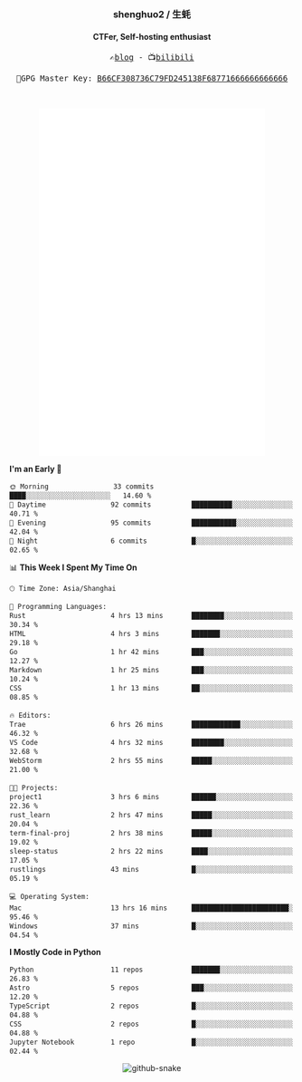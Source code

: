 <h3 align="center"> shenghuo2 / 生蚝 </h3>
<h4 align="center" >CTFer, Self-hosting enthusiast</h3>


<p align="center">
  <samp>
    ✍️<a href="https://blog.shenghuo2.top/">blog</a> -
    📺<a href="https://space.bilibili.com/85894935">bilibili</a>
  </samp>
</p>
<p align="center">
  <samp>
     🔐GPG Master Key: <a align="center" href="https://github.com/shenghuo2.gpg">B66CF308736C79FD245138F68771666666666666</a>
  </samp>
</p>
<br>
<p align="center">
  <a href="https://github.com/shenghuo2">
    <img width="400" align="top" src="https://github.com/shenghuo2/shenghuo2/blob/main/metrics.left.svg" />
  </a>
  <a href="https://github.com/shenghuo2">
    <img width="400" align="top" src="https://github.com/shenghuo2/shenghuo2/blob/main/metrics.right.svg" />
  </a>
</p>


<!--START_SECTION:waka-->
**I'm an Early 🐤** 

```text
🌞 Morning                33 commits          ████░░░░░░░░░░░░░░░░░░░░░   14.60 % 
🌆 Daytime                92 commits          ██████████░░░░░░░░░░░░░░░   40.71 % 
🌃 Evening                95 commits          ███████████░░░░░░░░░░░░░░   42.04 % 
🌙 Night                  6 commits           █░░░░░░░░░░░░░░░░░░░░░░░░   02.65 % 
```


📊 **This Week I Spent My Time On** 

```text
🕑︎ Time Zone: Asia/Shanghai

💬 Programming Languages: 
Rust                     4 hrs 13 mins       ████████░░░░░░░░░░░░░░░░░   30.34 % 
HTML                     4 hrs 3 mins        ███████░░░░░░░░░░░░░░░░░░   29.18 % 
Go                       1 hr 42 mins        ███░░░░░░░░░░░░░░░░░░░░░░   12.27 % 
Markdown                 1 hr 25 mins        ███░░░░░░░░░░░░░░░░░░░░░░   10.24 % 
CSS                      1 hr 13 mins        ██░░░░░░░░░░░░░░░░░░░░░░░   08.85 % 

🔥 Editors: 
Trae                     6 hrs 26 mins       ████████████░░░░░░░░░░░░░   46.32 % 
VS Code                  4 hrs 32 mins       ████████░░░░░░░░░░░░░░░░░   32.68 % 
WebStorm                 2 hrs 55 mins       █████░░░░░░░░░░░░░░░░░░░░   21.00 % 

🐱‍💻 Projects: 
project1                 3 hrs 6 mins        ██████░░░░░░░░░░░░░░░░░░░   22.36 % 
rust_learn               2 hrs 47 mins       █████░░░░░░░░░░░░░░░░░░░░   20.04 % 
term-final-proj          2 hrs 38 mins       █████░░░░░░░░░░░░░░░░░░░░   19.02 % 
sleep-status             2 hrs 22 mins       ████░░░░░░░░░░░░░░░░░░░░░   17.05 % 
rustlings                43 mins             █░░░░░░░░░░░░░░░░░░░░░░░░   05.19 % 

💻 Operating System: 
Mac                      13 hrs 16 mins      ████████████████████████░   95.46 % 
Windows                  37 mins             █░░░░░░░░░░░░░░░░░░░░░░░░   04.54 % 
```

**I Mostly Code in Python** 

```text
Python                   11 repos            ███████░░░░░░░░░░░░░░░░░░   26.83 % 
Astro                    5 repos             ███░░░░░░░░░░░░░░░░░░░░░░   12.20 % 
TypeScript               2 repos             █░░░░░░░░░░░░░░░░░░░░░░░░   04.88 % 
CSS                      2 repos             █░░░░░░░░░░░░░░░░░░░░░░░░   04.88 % 
Jupyter Notebook         1 repo              █░░░░░░░░░░░░░░░░░░░░░░░░   02.44 % 
```




<!--END_SECTION:waka-->


<div align="center">
  <picture>
    <source media="(prefers-color-scheme: dark)" srcset="https://gist.githubusercontent.com/shenghuo2/bfce20b14ab0484cef03bae6e60e0b3a/raw/github-snake-dark.svg" />
    <source media="(prefers-color-scheme: light)" srcset="https://gist.githubusercontent.com/shenghuo2/bfce20b14ab0484cef03bae6e60e0b3a/raw/github-snake.svg" />
    <img alt="github-snake" src="https://gist.githubusercontent.com/shenghuo2/bfce20b14ab0484cef03bae6e60e0b3a/raw/github-snake.svg" />
  </picture>
</div>

<!--
**shenghuo2/shenghuo2** is a ✨ _special_ ✨ repository because its `README.md` (this file) appears on your GitHub profile.

Here are some ideas to get you started:

- 🔭 I’m currently working on ...
- 🌱 I’m currently learning ...
- 👯 I’m looking to collaborate on ...
- 🤔 I’m looking for help with ...
- 💬 Ask me about ...
- 📫 How to reach me: ...
- 😄 Pronouns: ...
- ⚡ Fun fact: ...
-->
